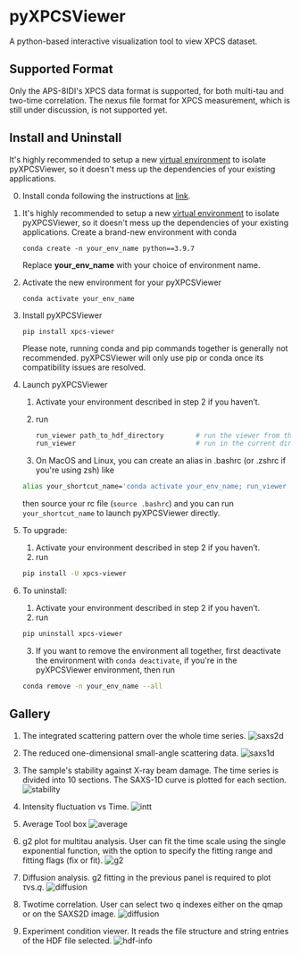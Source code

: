 # pyXPCSViewer
A python-based interactive visualization tool to view XPCS dataset.


## Supported Format

Only the APS-8IDI's XPCS data format is supported, for both multi-tau and two-time correlation. The nexus file format for XPCS measurement, which is still under
discussion, is not supported yet.


## Install and Uninstall
 

It's highly recommended to setup a new [virtual environment](https://docs.conda.io/projects/conda/en/latest/user-guide/tasks/manage-environments.html) to isolate pyXPCSViewer, so it doesn't mess up the dependencies of your existing applications.

0.  Install conda following the instructions at [link](https://docs.conda.io/projects/conda/en/latest/user-guide/install/index.html).

1. It's highly recommended to setup a new [virtual environment](https://docs.conda.io/projects/conda/en/latest/user-guide/tasks/manage-environments.html) to isolate pyXPCSViewer, so it doesn't mess up the dependencies of your existing applications. Create a brand-new environment with conda

	```
	conda create -n your_env_name python==3.9.7
	``` 
	Replace **your\_env\_name** with your choice of environment name. 

2.  Activate the new environment for your pyXPCSViewer

	```
	conda activate your_env_name
	```

3.  Install pyXPCSViewer
	
	```
	pip install xpcs-viewer
	```
	Please note, running conda and pip commands together is generally not recommended. pyXPCSViewer will only use pip or conda once its compatibility issues are resolved.
4.  Launch pyXPCSViewer

    1.  Activate your environment described in step 2 if you haven’t.
    2.  run
  
		``` bash
		run_viewer path_to_hdf_directory        # run the viewer from the hdf directory, or
		run_viewer                              # run in the current directory
		```
	3. On MacOS and Linux, you can create an alias in .bashrc (or .zshrc if you're using zsh) like 
	 
	 ``` bash
	 alias your_shortcut_name='conda activate your_env_name; run_viewer $@; conda deactivate'
	 ```
	 then source your rc file (```source .bashrc```) and you can run ```your_shortcut_name``` to launch pyXPCSViewer directly.
5.  To upgrade:
	 1.  Activate your environment described in step 2 if you haven’t.
	 2.  run

	``` bash
	pip install -U xpcs-viewer
	```
6.  To uninstall:
	 1.  Activate your environment described in step 2 if you haven’t.
	 2.  run
	 
	``` bash
	pip uninstall xpcs-viewer
	```
	 3. If you want to remove the environment all together, first deactivate the environment with ```conda deactivate```, if you're in the pyXPCSViewer environment, then run
	
	``` bash
	conda remove -n your_env_name --all
	```


## Gallery
1. The integrated scattering pattern over the whole time series.
  ![saxs2d](/docs/images/saxs2d.png)

2. The reduced one-dimensional small-angle scattering data.
  ![saxs1d](/docs/images/saxs1d.png)
  
3. The sample's stability against X-ray beam damage. The time series is divided into 10 sections. The SAXS-1D curve is plotted for each section.
  ![stability](/docs/images/stability.png)
  
4. Intensity fluctuation vs Time.
  ![intt](/docs/images/intt.png)

5. Average Tool box
  ![average](/docs/images/average.png)
  
6. g2 plot for multitau analysis. User can fit the time scale using the single exponential function, with the option to specify the fitting range and fitting flags (fix or fit).
  ![g2](/docs/images/g2mod.png)

7. Diffusion analysis. g2 fitting in the previous panel is required to plot $\tau \mbox{vs.} q$.
  ![diffusion](/docs/images/diffusion.png)

8. Twotime correlation. User can select two q indexes either on the qmap or on the SAXS2D image.
  ![diffusion](/docs/images/twotime.png)

9. Experiment condition viewer. It reads the file structure and string entries of the HDF file selected.
  ![hdf-info](/docs/images/hdf_info.png)
 
